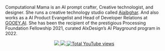 Computational Mama is an AI prompt crafter, Creative technologist, and designer. She runs a creative technology studio called [Ajaibghar](https://www.ajaibghar.com/). And also works as a AI Product Evangelist and Head of Developer Relations at [GOOEY.AI](https://gooey.ai/). She has been the recipient of the prestigious Processing Foundation Fellowship 2021, curated AIxDesign’s AI Playground program in 2022.

<div align="center">
      <a
        href="https://x.com/computatnlmama" target="_blank">
        <img src="https://img.shields.io/badge/X/Twitter-000000?style=for-the-badge&logo=x&logoColor=white" />
    </a>
      <a 
        href="https://www.youtube.com/c/computationalmama" target="_blank">
        <img src="https://img.shields.io/badge/Instagram-E4405F?style=for-the-badge&logo=instagram&logoColor=white"/>
      </a> 
      <a 
        href="https://www.youtube.com/c/computationalmama" target="_blank">
        <img alt="Total YouTube views" title="Total Views" src="https://img.shields.io/youtube/channel/views/UCLoEp43AXh76ly58-bTssJA?color=%23E05D44&label=Total%20Views&logo=youtube&style=for-the-badge&labelColor=CE4630"/></a> 
</div>
